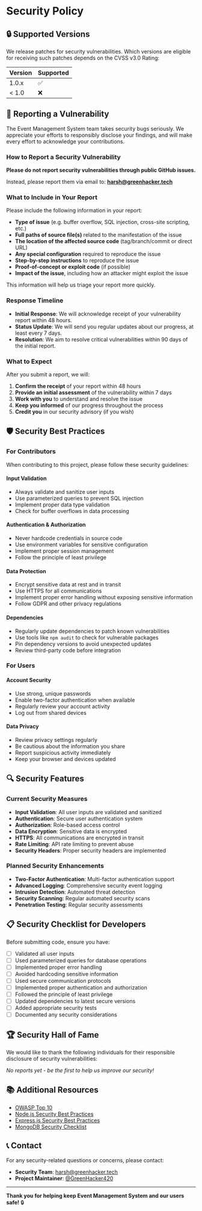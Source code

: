 # Security Policy

## 🔒 Supported Versions

We release patches for security vulnerabilities. Which versions are eligible for receiving such patches depends on the CVSS v3.0 Rating:

| Version | Supported          |
| ------- | ------------------ |
| 1.0.x   | :white_check_mark: |
| < 1.0   | :x:                |

## 🚨 Reporting a Vulnerability

The Event Management System team takes security bugs seriously. We appreciate your efforts to responsibly disclose your findings, and will make every effort to acknowledge your contributions.

### How to Report a Security Vulnerability

**Please do not report security vulnerabilities through public GitHub issues.**

Instead, please report them via email to: **harsh@greenhacker.tech**


### What to Include in Your Report

Please include the following information in your report:

- **Type of issue** (e.g. buffer overflow, SQL injection, cross-site scripting, etc.)
- **Full paths of source file(s)** related to the manifestation of the issue
- **The location of the affected source code** (tag/branch/commit or direct URL)
- **Any special configuration** required to reproduce the issue
- **Step-by-step instructions** to reproduce the issue
- **Proof-of-concept or exploit code** (if possible)
- **Impact of the issue**, including how an attacker might exploit the issue

This information will help us triage your report more quickly.

### Response Timeline

- **Initial Response**: We will acknowledge receipt of your vulnerability report within 48 hours.
- **Status Update**: We will send you regular updates about our progress, at least every 7 days.
- **Resolution**: We aim to resolve critical vulnerabilities within 90 days of the initial report.

### What to Expect

After you submit a report, we will:

1. **Confirm the receipt** of your report within 48 hours
2. **Provide an initial assessment** of the vulnerability within 7 days
3. **Work with you** to understand and resolve the issue
4. **Keep you informed** of our progress throughout the process
5. **Credit you** in our security advisory (if you wish)

## 🛡️ Security Best Practices

### For Contributors

When contributing to this project, please follow these security guidelines:

#### Input Validation
- Always validate and sanitize user inputs
- Use parameterized queries to prevent SQL injection
- Implement proper data type validation
- Check for buffer overflows in data processing

#### Authentication & Authorization
- Never hardcode credentials in source code
- Use environment variables for sensitive configuration
- Implement proper session management
- Follow the principle of least privilege

#### Data Protection
- Encrypt sensitive data at rest and in transit
- Use HTTPS for all communications
- Implement proper error handling without exposing sensitive information
- Follow GDPR and other privacy regulations

#### Dependencies
- Regularly update dependencies to patch known vulnerabilities
- Use tools like `npm audit` to check for vulnerable packages
- Pin dependency versions to avoid unexpected updates
- Review third-party code before integration

### For Users

#### Account Security
- Use strong, unique passwords
- Enable two-factor authentication when available
- Regularly review your account activity
- Log out from shared devices

#### Data Privacy
- Review privacy settings regularly
- Be cautious about the information you share
- Report suspicious activity immediately
- Keep your browser and devices updated

## 🔍 Security Features

### Current Security Measures

- **Input Validation**: All user inputs are validated and sanitized
- **Authentication**: Secure user authentication system
- **Authorization**: Role-based access control
- **Data Encryption**: Sensitive data is encrypted
- **HTTPS**: All communications are encrypted in transit
- **Rate Limiting**: API rate limiting to prevent abuse
- **Security Headers**: Proper security headers are implemented

### Planned Security Enhancements

- **Two-Factor Authentication**: Multi-factor authentication support
- **Advanced Logging**: Comprehensive security event logging
- **Intrusion Detection**: Automated threat detection
- **Security Scanning**: Regular automated security scans
- **Penetration Testing**: Regular security assessments

## 📋 Security Checklist for Developers

Before submitting code, ensure you have:

- [ ] Validated all user inputs
- [ ] Used parameterized queries for database operations
- [ ] Implemented proper error handling
- [ ] Avoided hardcoding sensitive information
- [ ] Used secure communication protocols
- [ ] Implemented proper authentication and authorization
- [ ] Followed the principle of least privilege
- [ ] Updated dependencies to latest secure versions
- [ ] Added appropriate security tests
- [ ] Documented any security considerations

## 🏆 Security Hall of Fame

We would like to thank the following individuals for their responsible disclosure of security vulnerabilities:

<!-- This section will be updated as we receive and resolve security reports -->

*No reports yet - be the first to help us improve our security!*

## 📚 Additional Resources

- [OWASP Top 10](https://owasp.org/www-project-top-ten/)
- [Node.js Security Best Practices](https://nodejs.org/en/docs/guides/security/)
- [Express.js Security Best Practices](https://expressjs.com/en/advanced/best-practice-security.html)
- [MongoDB Security Checklist](https://docs.mongodb.com/manual/administration/security-checklist/)

## 📞 Contact

For any security-related questions or concerns, please contact:

- **Security Team**: [harsh@greenhacker.tech](mailto:harsh@greenhacker.tech)
- **Project Maintainer**: [@GreenHacker420](https://github.com/GreenHacker420)

---

**Thank you for helping keep Event Management System and our users safe!** 🔒
